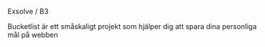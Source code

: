 Exsolve / B3

Bucketlist är ett småskaligt projekt som hjälper dig att spara dina personliga mål på webben

